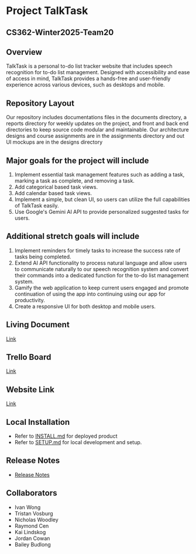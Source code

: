 # Project TalkTask

## CS362-Winter2025-Team20

## Overview

TalkTask is a personal to-do list tracker website that includes speech recognition for to-do list management. Designed with accessibility and ease of access in mind, TalkTask provides a hands-free and user-friendly experience across various devices, such as desktops and mobile.

## Repository Layout

Our repository includes documentations files in the documents directory, a reports directory for weekly updates on the project, and front and back end directories to keep source code modular and maintainable. Our architecture designs and course assignments are in the assignments directory and out UI mockups are in the designs directory

## Major goals for the project will include

1. Implement essential task management features such as adding a task, marking a task as complete, and removing a task.
2. Add categorical based task views.
3. Add calendar based task views.
4. Implement a simple, but clean UI, so users can utilize the full capabilities of TalkTask easily.
5. Use Google's Gemini AI API to provide personalized suggested tasks for users.

## Additional stretch goals will include

1. Implement reminders for timely tasks to increase the success rate of tasks being completed.  
2. Extend AI API functionality to process natural language and allow users to communicate naturally to our speech recognition system and convert their commands into a dedicated function for the to-do list management system.
3. Gamify the web application to keep current users engaged and promote continuation of using the app into continuing using our app for productivity.
4. Create a responsive UI for both desktop and mobile users.

## Living Document
[Link](https://github.com/IvanW5X/CS362-Winter2025-Team20-TalkTask/blob/main/documents/Living-Document.md)

## Trello Board

[Link](https://trello.com/b/5mxdUfv6/pt20talktask?utm_source=eval-email&utm_medium=email&utm_campaign=board-invite)

## Website Link

[Link](https://talktask.netlify.app/)

## Local Installation

* Refer to [INSTALL.md](https://github.com/IvanW5X/CS362-Winter2025-Team20-TalkTask/blob/main/documents/INSTALL.md) for deployed product
* Refer to [SETUP.md](https://github.com/IvanW5X/CS362-Winter2025-Team20-TalkTask/blob/main/documents/SETUP.md) for local development and setup.

## Release Notes
* [Release Notes](https://github.com/IvanW5X/CS362-Winter2025-Team20-TalkTask/blob/main/documents/release-notes.md)

## Collaborators

* Ivan Wong
* Tristan Vosburg
* Nicholas Woodley
* Raymond Cen
* Kai Lindskog
* Jordan Cowan
* Bailey Budlong
